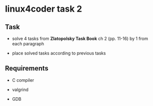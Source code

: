 # linux4coder task 2

## Task

* solve 4 tasks from **Zlatopolsky Task Book** ch 2 (pp. 11-16) by 1 from each paragraph

* place solved tasks according to previous tasks

## Requirements

* C compiler

* valgrind

* GDB
